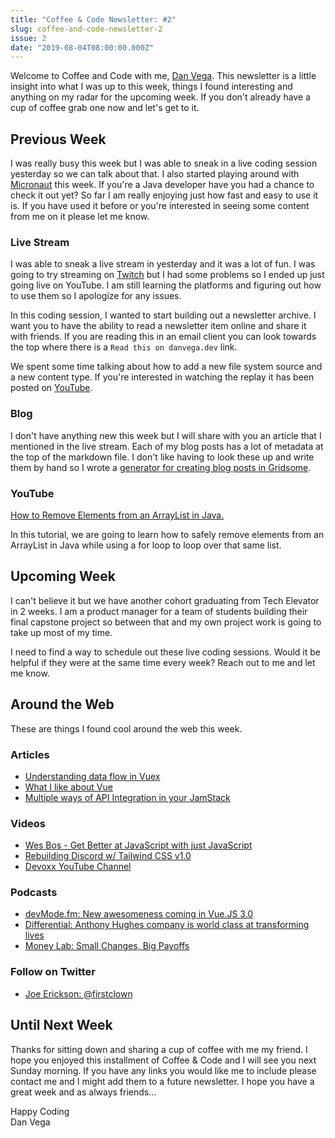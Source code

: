 ```yaml
---
title: "Coffee & Code Newsletter: #2"
slug: coffee-and-code-newsletter-2
issue: 2
date: "2019-08-04T08:00:00.000Z"
---
```


Welcome to Coffee and Code with me, [Dan Vega](https://www.danvega.dev/). This newsletter is a little insight into what I was up to this week, things I found interesting and anything on my radar for the upcoming week. If you don't already have a cup of coffee grab one now and let's get to it.

## Previous Week

I was really busy this week but I was able to sneak in a live coding session yesterday so we can talk about that. I also started playing around with [Micronaut](https://micronaut.io/) this week. If you're a Java developer have you had a chance to check it out yet? So far I am really enjoying just how fast and easy to use it is. If you have used it before or you're interested in seeing some content from me on it please let me know.

### **Live Stream**

I was able to sneak a live stream in yesterday and it was a lot of fun. I was going to try streaming on [Twitch](https://www.twitch.tv/danvega) but I had some problems so I ended up just going live on YouTube. I am still learning the platforms and figuring out how to use them so I apologize for any issues.

In this coding session, I wanted to start building out a newsletter archive. I want you to have the ability to read a newsletter item online and share it with friends. If you are reading this in an email client you can look towards the top where there is a `Read this on danvega.dev` link.

We spent some time talking about how to add a new file system source and a new content type. If you're interested in watching the replay it has been posted on [YouTube](https://youtu.be/5lXmyp4DJxg).

### **Blog**

I don't have anything new this week but I will share with you an article that I mentioned in the live stream. Each of my blog posts has a lot of metadata at the top of the markdown file. I don't like having to look these up and write them by hand so I wrote a [generator for creating blog posts in Gridsome](https://www.danvega.dev/blog/2019/04/23/gridsome-blog-post-generator/).

### YouTube

[How to Remove Elements from an ArrayList in Java.](https://www.youtube.com/watch?v=K2_3rrcZVgg&feature=youtu.be)

In this tutorial, we are going to learn how to safely remove elements from an ArrayList in Java while using a for loop to loop over that same list.

## Upcoming Week

I can't believe it but we have another cohort graduating from Tech Elevator in 2 weeks. I am a product manager for a team of students building their final capstone project so between that and my own project work is going to take up most of my time.

I need to find a way to schedule out these live coding sessions. Would it be helpful if they were at the same time every week? Reach out to me and let me know.

## Around the Web

These are things I found cool around the web this week.

### Articles

- [Understanding data flow in Vuex](https://dev.to/firstclown/understanding-data-flow-in-vuex-b5b)
- [What I like about Vue](https://daverupert.com/2019/07/what-i-like-about-vue/)
- [Multiple ways of API Integration in your JamStack](https://dev.to/raymondcamden/multiple-ways-of-api-integration-in-your-jamstack-4mh6)

### Videos

- [Wes Bos - Get Better at JavaScript with just JavaScript](https://www.youtube.com/watch?v=pws4qzGn5ak)
- [Rebuilding Discord w/ Tailwind CSS v1.0](https://www.youtube.com/watch?v=t54tuaoHVLo)
- [Devoxx YouTube Channel](https://www.youtube.com/channel/UCCBVCTuk6uJrN3iFV_3vurg/videos)

### Podcasts

- [devMode.fm: New awesomeness coming in Vue.JS 3.0](https://devmode.fm/episodes/new-awesomeness-coming-in-vuejs-3-0)
- [Differential: Anthony Hughes company is world class at transforming lives](http://differential.libsyn.com/anthony-hughes-company-is-world-class-at-transforming-lives)
- [Money Lab: Small Changes, Big Payoffs](https://megaphone.link/LMM3473364591)

### Follow on Twitter

- [Joe Erickson: @firstclown](https://twitter.com/firstclown)

## Until Next Week

Thanks for sitting down and sharing a cup of coffee with me my friend. I hope you enjoyed this installment of Coffee & Code and I will see you next Sunday morning. If you have any links you would like me to include please contact me and I might add them to a future newsletter. I hope you have a great week and as always friends...

Happy Coding<br/>
Dan Vega
